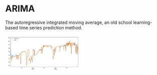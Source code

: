 # ARIMA

The autoregressive integrated moving average, an old school learning-based time series prediction method.

<img src="https://github.com/Josh-Yi/ARIMA/blob/main/pic.png" width=50% height=50%>
